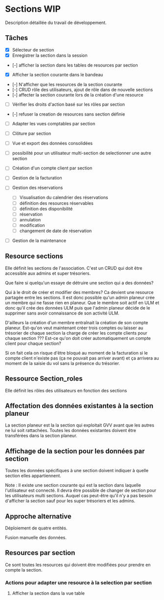 # Sections WIP

Description détaillée du travail de développement.

## Tâches

- [x] Sélecteur de section
- [x] Enregistrer la section dans la session
- [-] afficher la section dans les tables de resources par section
- [x] Afficher la section courante dans le bandeau
- [-] N'afficher que les resources de la section courante
- [-] CRUD rôle des utilisateurs, ajout de rôle dans de nouvelle sections
- [-] affecter la section courante lors de la création d'une resource
- [ ] Vérifier les droits d'action basé sur les rôles par section
- [-] refuser la creation de resources sans section définie
- [ ] Adapter les vues comptables par section
- [ ] Clôture par section
- [ ] Vue et export des données consolidées
- [ ] possibilité pour un utilisateur multi-section de selectionner une autre section

- [ ] Création d'un compte client par section
- [ ] Gestion de la facturation

- [ ] Gestion des réservations
  - [ ] Visualisation du calendrier des réservations
  - [ ] définition des resources réservables
  - [ ] définition des disponibilité
  - [ ] réservation
  - [ ] annulation
  - [ ] modification
  - [ ] changement de date de réservation

- [ ] Gestion de la maintenance


## Resource sections

Elle définit les sections de l'association. C'est un CRUD qui doit être accessible aux admins et super trésoriers.

Que faire si quelqu'un essaye de détruire une section qui a des données?

Qui à le droit de créer et modifier des membres? Ca devient une resource partagée entre les sections. Il est donc possible qu'un admin planeur crée un membre qui ne fasse rien en planeur. Que le membre soit actif en ULM et donc qu'il crée des données ULM puis que l'admin planeur décide de le supprimer sans avoir connaissance de son activité ULM.

D'ailleurs la création d'un membre entraînait la création de son compte planeur. Est-qu'on veut maintenant créer trois comptes ou laisser au trésorier de chaque section la charge de créer les compte clients pour chaque section ??? Est-ce qu'on doit créer automatiquement un compte client pour chaque section?

Si on fait cela on risque d'être bloqué au moment de la facturation si le compte client n'existe pas (ça ne pouvait pas arriver avant) et ça arrivera au moment de la saisie du vol sans la présence du trésorier.

## Ressource Section_roles

Elle définit les rôles des utilisateurs en fonction des sections

## Affectation des données existantes à la section planeur

La section planeur est la la section qui exploitait GVV avant que les autres ne lui soit rattachées. Toutes les données existantes doivent être transférées dans la section planeur.

## Affichage de la section pour les données par section

Toutes les données spécifiques à une section doivent indiquer à quelle section elles appartiennent. 

Note : Il existe une section courante qui est la section dans laquelle l'utilisateur est connecté. Il devra être possible de changer de section pour les utilisateurs multi sections. Auquel cas peut-être qu'il n'y a pas besoin d'afficher la section sauf pour les super trésoriers et les admins.


## Approche alternative

Déploiement de quatre entités.

Fusion manuelle des données.

## Resources par section

Ce sont toutes les resources qui doivent être modifiées pour prendre en compte la section.

### Actions pour adapter une resource à la selection par section

1. Afficher la section dans la vue table